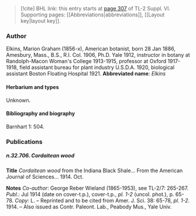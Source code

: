> [!cite] BHL link: this entry starts at [page 307](https://www.biodiversitylibrary.org/page/33260295) of TL-2 Suppl. VI.
> Supporting pages: [[Abbreviations|abbreviations]], [[Layout key|layout key]].

### Author

Elkins, Marion Graham (1856-x), American botanist, born 28 Jan 1886, Amesbury, Mass., B.S., R.I. Col. 1906, Ph.D. Yale 1912, instructor in botany at Randolph-Macon Woman's College 1913-1915, professor at Oxford 1917-1918, field assistant bureau for plant industry U.S.D.A. 1920, biological assistant Boston Floating Hospital 1921. 
**Abbreviated name**: *Elkins*

#### Herbarium and types

Unknown.

#### Bibliography and biography

Barnhart 1: 504.

### Publications

##### n.32.706. Cordaitean wood

**Title**
*Cordaitean wood* from the Indiana Black Shale... From the American Journal of Sciences... 1914. Oct.

**Notes**
*Co-author*: George Reber Wieland (1865-1953), see TL-2/7: 265-267.
*Publ*.: Jul 1914 (date on cover-t.p.), cover-t.p., *pl. 1-2* (uncol. phot.), p. 65-78. *Copy*: L. – Reprinted and to be cited from Amer. J. Sci. 38: 65-78, *pl. 1-2.* 1914. – Also issued as Contr. Paleont. Lab., Peabody Mus., Yale Univ.

